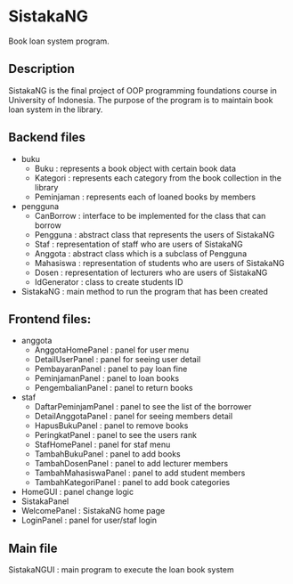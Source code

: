 # SistakaNG
Book loan system program.

## Description
SistakaNG is the final project of OOP programming foundations course in University of Indonesia. The purpose of the program is to maintain book loan system in the library.

## Backend files
* buku
  * Buku : represents a book object with certain book data
  * Kategori : represents each category from the book collection in the library
  * Peminjaman : represents each of loaned books by members
* pengguna
  * CanBorrow : interface to be implemented for the class that can borrow
  * Pengguna : abstract class that represents the users of SistakaNG
  * Staf : representation of staff who are users of SistakaNG
  * Anggota : abstract class which is a subclass of Pengguna
  * Mahasiswa : representation of students who are users of SistakaNG
  * Dosen : representation of lecturers who are users of SistakaNG
  * IdGenerator : class to create students ID 
* SistakaNG : main method to run the program that has been created 

## Frontend files:
* anggota
  *  AnggotaHomePanel : panel for user menu
  *  DetailUserPanel : panel for seeing user detail
  *  PembayaranPanel : panel to pay loan fine
  *  PeminjamanPanel : panel to loan books
  *  PengembalianPanel : panel to return books
* staf
  *  DaftarPeminjamPanel : panel to see the list of the borrower
  *  DetailAnggotaPanel : panel for seeing members detail
  *  HapusBukuPanel : panel to remove books
  *  PeringkatPanel : panel to see the users rank
  *  StafHomePanel : panel for staf menu
  *  TambahBukuPanel : panel to add books
  *  TambahDosenPanel : panel to add lecturer members
  *  TambahMahasiswaPanel : panel to add student members
  *  TambahKategoriPanel : panel to add book categories
* HomeGUI : panel change logic
* SistakaPanel
* WelcomePanel : SistakaNG home page
* LoginPanel : panel for user/staf login

## Main file
SistakaNGUI : main program to execute the loan book system

